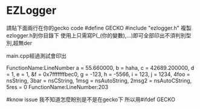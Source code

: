 # EZLogger

請貼下面兩行在你的gecko code
\#define GECKO
\#include "ezlogger.h"
複製ezlogger.h到你目錄下
使用上只需寫P(_(你的變數),...)即可全部印出不須判別型別,超無der

main.cpp經過測試會印出

FunctionName:LineNumber  a = 55.660000, b = haha, c = 42689.200000, d = 1, e = 1, &f = 0x7fffffffbec0, g = -123, h = -5566, i = 123, j = 1234, 4foo = nsString, 3bar = nsCString, 1msg = nsAutoString, 2msg2 = nsAutoCString, 5res = 0
FunctionName:LineNumber:203

#know issue
我不知道怎麼盼別是不是在gecko下 所以用\#ifdef GECKO
